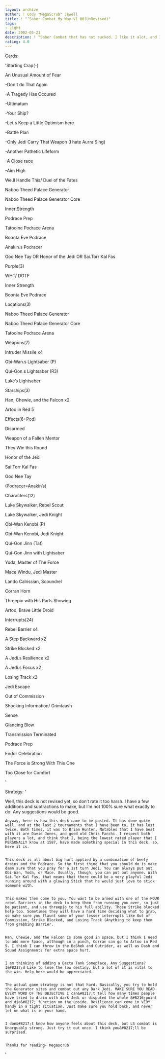 ```yaml
---
layout: archive
author: ! Cody "MegaScrub" Jewell
title: ! "’Saber Combat My Way V1 00(UnRevised)"
tags:
- Light
date: 2002-05-21
description: ! "Saber Combat that has not sucked. I like it alot, and It has beaten alot of deck types including Watto, HDADTJ, TDIGWATT, and Invasion. Check it out."
rating: 4.0
---
```

Cards: 

'Starting Crap(-)


An Unusual Amount of Fear

-Don.t do That Again

-A Tragedy Has Occured

-Ultimatum

-Your Ship?

-Let.s Keep a Little Optimism here

-Battle Plan

-Only Jedi Carry That Weapon (I hate Aurra Sing)

-Another Pathetic Lifeform

-A Close race

-Aim High

We.ll Handle This/ Duel of the Fates

Naboo Theed Palace Generator

Naboo Theed Palace Generator Core

Inner Strength

Podrace Prep

Tatooine Podrace Arena

Boonta Eve Podrace

Anakin.s Podracer

Goo Nee Tay OR Honor of the Jedi OR Sai.Torr Kal Fas


Purple(3)

WHT/ DOTF

Inner Strength

Boonta Eve Podrace


Locations(3)

Naboo Theed Palace Generator

Naboo Theed Palace Generator Core

Tatooine Podrace Arena


Weapons(7)

Intruder Missile x4

Obi-Wan.s Lightsaber (P)

Qui-Gon.s Lightsaber (R3)

Luke’s Lightsaber


Starships(3)

Han, Chewie, and the Falcon x2

Artoo in Red 5 


Effects(6+Pod)

Disarmed

Weapon of a Fallen Mentor

They Win this Round

Honor of the Jedi

Sai.Torr Kal Fas

Goo Nee Tay

(Podracer=Anakin’s)


Characters(12)

Luke Skywalker, Rebel Scout

Luke Skywalker, Jedi Knight

Obi-Wan Kenobi (P)

Obi-Wan Kenobi, Jedi Knight

Qui-Gon Jinn (Tat)

Qui-Gon Jinn with Lightsaber

Yoda, Master of The Force

Mace Windu, Jedi Master

Lando Calrissian, Scoundrel

Corran Horn

Threepio with His Parts Showing

Artoo, Brave Little Droid


Interrupts(24)

Rebel Barrier x4

A Step Backward x2

Strike Blocked x2

A Jedi.s Resilience x2

A Jedi.s Focus x2

Losing Track x2

Jedi Escape

Out of Commission

Shocking Information/ Grimtaash

Sense

Glancing Blow

Transmission Terminated

Podrace Prep

Endor Celebration

The Force is Strong With This One

Too Close for Comfort








'

Strategy: '

Well, this deck is not revised yet, so don&#8217;t rate it too harsh. I have a few additions and subtractions to make, but I&#8217;m not 100% sure what exactly to do. Any suggestions would be good. 


	Anyway, here is how this deck came to be posted. It has done quite well, and at the last 2 tournaments that I have been to, it has lost twice. Both times, it was to Brian Hunter. Notables that I have beat with it are David Jones, and good old Chris Fanchi. I respect both players a lot, and think that I, being the lowest rated player that I PERSONALLY know at 1587, have made something special in this deck, so, here it is.


	This deck is all about big hurt applied by a combination of beefy drains and the Podrace. So the first thing that you should do is make damn sure that you pray for a 1st turn Jedi. You can always put out Obi-Wan, Yoda, or Mace. Usually, though, you can put out anyone. With Sai.Tor Kal Fas, that means that there could be a very playful Jedi running around with a glowing Stick that he would just love to stick someone with. 


	This makes them come to you. You want to be armed with one of the FOUR rebel Barriers in the deck to keep them from running you over, so just be patient, and use threepio to his full ability. Those Strike blocked help too. Sometimes they will have a hard time deciding what to grab, so make sure you flaunt some of your lesser interrupts like Out of Commission, Strike Blocked, and Losing Track (Anything to keep them from grabbing Barrier. 


	Han, Chewie, and the Falcon is some good in space, but I think I need to add more Space, although in a pinch, Corran can go to Artoo in Red 5. I think I can throw in the BoShek and Outrider, as well as Dash and Squad Assignments for extra space hurt.


	I am thinking of adding a Bacta Tank Someplace. Any Suggestions? I&#8217;d Like to lose the low destiny, but a lot of it is vital to the win. Help here would be appreciated. 


	The actual game strategy is not that hard. Basically, you try to hold the Generator sites and combat out any Dark Jedi. MAKE SURE YOU READ EVERY WORD OF THE OBJECTIVE I can&#8217;t tell how many times people have tried to drain with dark Jedi or disputed the whole &#8216;point and die&#8217; function on the upside. Resilience can come in VERY handy in a tight situation. Just make sure you hold back, and never let on what is in your hand. 


	I don&#8217;t know how anyone feels about this deck, but LS combat is Unarguably strong. Just try it out once. I think you&#8217;ll be surprised. 


	Thanks for reading- Megascrub

'